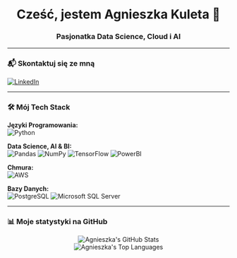 <div align="center">
  <h1>Cześć, jestem Agnieszka Kuleta 👋</h1>
  <h3>Pasjonatka Data Science, Cloud i AI</h3>
</div>

---

### 📬 Skontaktuj się ze mną

<p align="left">
  <a href="https://www.linkedin.com/in/agnieszka-kuleta/" target="_blank">
    <img src="https://img.shields.io/badge/LinkedIn-0077B5?style=for-the-badge&logo=linkedin&logoColor=white" alt="LinkedIn"/>
  </a>
  </p>

---

### 🛠️ Mój Tech Stack

<p align="left">
  <strong>Języki Programowania:</strong><br>
  <img src="https://img.shields.io/badge/Python-3776AB?style=for-the-badge&logo=python&logoColor=white" alt="Python"/>
</p>
<p align="left">
  <strong>Data Science, AI & BI:</strong><br>
  <img src="https://img.shields.io/badge/Pandas-150458?style=for-the-badge&logo=pandas&logoColor=white" alt="Pandas"/>
  <img src="https://img.shields.io/badge/Numpy-013243?style=for-the-badge&logo=numpy&logoColor=white" alt="NumPy"/>
  <img src="https://img.shields.io/badge/TensorFlow-FF6F00?style=for-the-badge&logo=tensorflow&logoColor=white" alt="TensorFlow"/>
  <img src="https://img.shields.io/badge/PowerBI-F2C811?style=for-the-badge&logo=power-bi&logoColor=black" alt="PowerBI"/>
  </p>
<p align="left">
  <strong>Chmura:</strong><br>
  <img src="https://img.shields.io/badge/AWS-232F3E?style=for-the-badge&logo=amazon-aws&logoColor=white" alt="AWS"/>
</p>
<p align="left">
  <strong>Bazy Danych:</strong><br>
  <img src="https://img.shields.io/badge/PostgreSQL-4169E1?style=for-the-badge&logo=postgresql&logoColor=white" alt="PostgreSQL"/>
  <img src="https://img.shields.io/badge/Microsoft_SQL_Server-CC2927?style=for-the-badge&logo=microsoft-sql-server&logoColor=white" alt="Microsoft SQL Server"/>
</p>

---

### 📊 Moje statystyki na GitHub

<p align="center">
  <img src="https://github-readme-stats.vercel.app/api?username=AgnieszkaaKuleta&show_icons=true&theme=dark&include_all_commits=true&count_private=true" alt="Agnieszka's GitHub Stats" />
  <br>
  <img src="https://github-readme-stats.vercel.app/api/top-langs/?username=AgnieszkaaKuleta&layout=compact&theme=dark" alt="Agnieszka's Top Languages" />
</p
